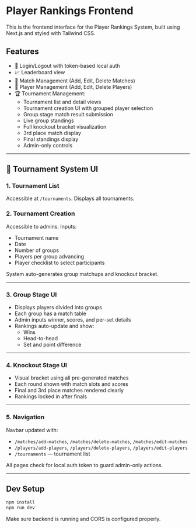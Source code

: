 
# Player Rankings Frontend

This is the frontend interface for the Player Rankings System, built using Next.js and styled with Tailwind CSS.

## Features

- 🔐 Login/Logout with token-based local auth
- 📈 Leaderboard view
- 🎾 Match Management (Add, Edit, Delete Matches)
- 👥 Player Management (Add, Edit, Delete Players)
- 🏆 Tournament Management:
  - Tournament list and detail views
  - Tournament creation UI with grouped player selection
  - Group stage match result submission
  - Live group standings
  - Full knockout bracket visualization
  - 3rd place match display
  - Final standings display
  - Admin-only controls

---

## 🧠 Tournament System UI

### 1. Tournament List

Accessible at `/tournaments`. Displays all tournaments.

### 2. Tournament Creation

Accessible to admins. Inputs:
- Tournament name
- Date
- Number of groups
- Players per group advancing
- Player checklist to select participants

System auto-generates group matchups and knockout bracket.

---

### 3. Group Stage UI

- Displays players divided into groups
- Each group has a match table
- Admin inputs winner, scores, and per-set details
- Rankings auto-update and show:
  - Wins
  - Head-to-head
  - Set and point difference

---

### 4. Knockout Stage UI

- Visual bracket using all pre-generated matches
- Each round shown with match slots and scores
- Final and 3rd place matches rendered clearly
- Rankings locked in after finals

---

### 5. Navigation

Navbar updated with:
- `/matches/add-matches`, `/matches/delete-matches`, `/matches/edit-matches`
- `/players/add-players`, `/players/delete-players`, `/players/edit-players`
- `/tournaments` — tournament list

All pages check for local auth token to guard admin-only actions.

---

## Dev Setup

```bash
npm install
npm run dev
```

Make sure backend is running and CORS is configured properly.